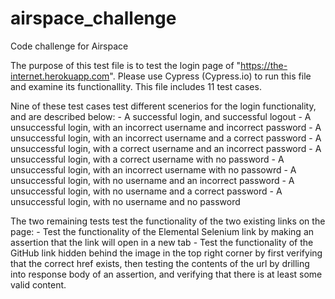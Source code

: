 # airspace_challenge
Code challenge for Airspace

The purpose of this test file is to test the login page of "https://the-internet.herokuapp.com".
Please use Cypress (Cypress.io) to run this file and examine its functionallity. 
This file includes 11 test cases. 

  Nine of these test cases test different scenerios for the login functionality, and are described below:
    - A successful login, and successful logout
    - A unsuccessful login, with an incorrect username and incorrect password
    - A unsuccessful login, with an incorrect username and a correct password
    - A unsuccessful login, with a correct username and an incorrect password
    - A unsuccessful login, with a correct username with no password
    - A unsuccessful login, with an incorrect username with no passowrd 
    - A unsuccessful login, with no username and an incorrect password
    - A unsuccessful login, with no username and a correct password
    - A unsuccessful login, with no username and no password
  
  
  The two remaining tests test the functionality of the two existing links on the page:
    - Test the functionality of the Elemental Selenium link by making an assertion that the link will open in a new tab
    - Test the functionality of the GitHub link hidden behind the image in the top right corner by first verifying that the correct href exists,
      then testing the contents of the url by drilling into response body of an assertion, and verifying that there is at least some valid content.
